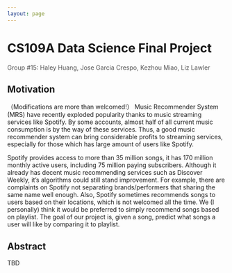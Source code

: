 ```yaml
---
layout: page
---
```


# CS109A Data Science Final Project

<font color="#515151">Group #15: Haley Huang, Jose Garcia Crespo, Kezhou Miao, Liz Lawler</font><br /> 

## Motivation

（Modifications are more than welcomed!）
Music Recommender System (MRS) have recently exploded popularity thanks to music streaming services like Spotify. By some accounts, almost half of all current music consumption is by the way of these services. Thus, a good music recommender system can bring considerable profits to streaming services, especially for those which has large amount of users like Spotify. 

Spotify provides access to more than 35 million songs, it has 170 million monthly active users, including 75 million paying subscribers. Although it already has decent music recommending services such as Discover Weekly, it’s algorithms could still stand improvement. For example, there are complaints on Spotify not separating brands/performers that sharing the same name well enough. Also, Spotify sometimes recommends songs to users based on their locations, which is not welcomed all the time. We (I personally) think it would be preferred to simply recommend songs based on playlist. The goal of our project is, given a song, predict what songs a user will like by comparing it to playlist. 


## Abstract

TBD
